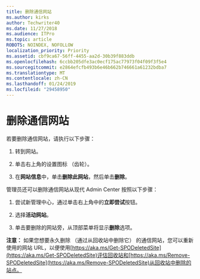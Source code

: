```yaml
---
title: 删除通信网站
ms.author: kirks
author: Techwriter40
ms.date: 11/27/2018
ms.audience: ITPro
ms.topic: article
ROBOTS: NOINDEX, NOFOLLOW
localization_priority: Priority
ms.assetid: cbf9ca67-56ff-4455-aa2d-30b39f883ddb
ms.openlocfilehash: 6ccbb205dfe3ac0ecf175ac77973f04f09f3f5e4
ms.sourcegitcommit: e2864efcfb493b6e46b662b746661a61232bdba7
ms.translationtype: MT
ms.contentlocale: zh-CN
ms.lasthandoff: 01/24/2019
ms.locfileid: "29458950"
---
```

# <a name="delete-a-communication-site"></a>删除通信网站

若要删除通信网站，请执行以下步骤： 
  
1. 转到网站。 
  
2. 单击右上角的设置图标 （齿轮）。 
  
3. 在**网站信息**中，单击**删除此网站**，然后单击**删除**。 
  
管理员还可以删除通信网站从现代 Admin Center 按照以下步骤： 
  
1. 尝试新管理中心，通过单击右上角中的**立即尝试**按钮。 
  
2. 选择**活动网站**。 
  
3. 单击要删除的网站旁，从顶部菜单将显示**删除**选项。 
  
 **注意：** 如果您想要永久删除 （通过从回收站中删除它） 的通信网站，您可以重新使用的网站 URL，以便使用[https://aka.ms/Get-SPODeletedSite](https://aka.ms/Get-SPODeletedSite)评估回收站和[https://aka.ms/Remove-SPODeletedSite](https://aka.ms/Remove-SPODeletedSite)从回收站中删除的站点。 
  

